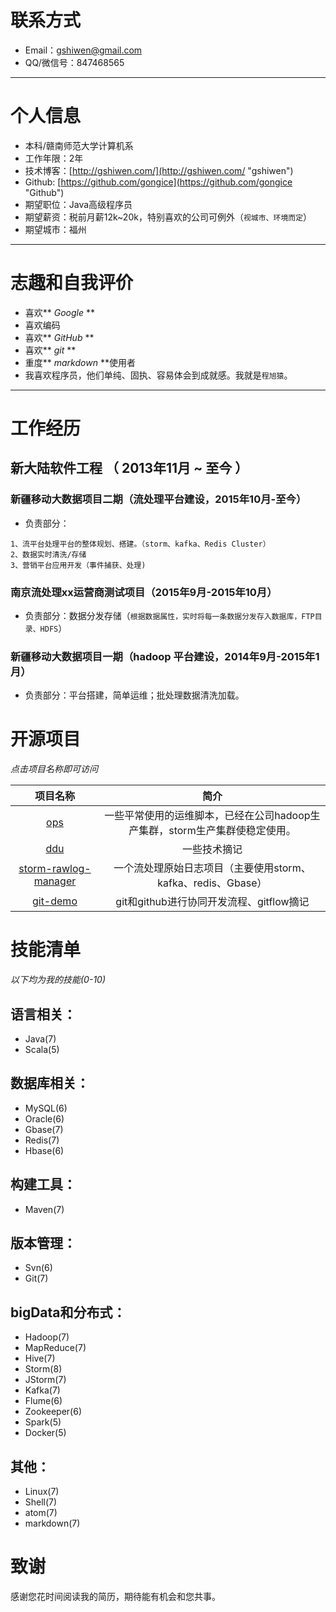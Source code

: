 # 联系方式
- Email：gshiwen@gmail.com
- QQ/微信号：847468565

---
# 个人信息
 - 本科/赣南师范大学计算机系
 - 工作年限：2年
 - 技术博客：[http://gshiwen.com/](http://gshiwen.com/ "gshiwen")
 - Github: [https://github.com/gongice](https://github.com/gongice "Github")
 - 期望职位：Java高级程序员
 - 期望薪资：税前月薪12k~20k，特别喜欢的公司可例外（```视城市、环境而定```）
 - 期望城市：福州

---
# 志趣和自我评价
 - 喜欢** *Google* **
 - 喜欢编码
 - 喜欢** *GitHub* **
 - 喜欢** *git* **
 - 重度** *markdown* **使用者
 - 我喜欢程序员，他们单纯、固执、容易体会到成就感。我就是`程旭猿`。

---
# 工作经历
## 新大陆软件工程 （ 2013年11月 ~ 至今 ）
### 新疆移动大数据项目二期（流处理平台建设，2015年10月-至今）
 - 负责部分：
```text
1、流平台处理平台的整体规划、搭建。（storm、kafka、Redis Cluster）
2、数据实时清洗/存储
3、营销平台应用开发（事件捕获、处理)
```

### 南京流处理xx运营商测试项目（2015年9月-2015年10月）
 - 负责部分：数据分发存储（```根据数据属性，实时将每一条数据分发存入数据库，FTP目录、HDFS```）

### 新疆移动大数据项目一期（hadoop 平台建设，2014年9月-2015年1月）

 - 负责部分：平台搭建，简单运维；批处理数据清洗加载。

# 开源项目
*点击项目名称即可访问*

| 项目名称       | 简介           |
| :-------------: |:-------------:|
| [ops](https://github.com/gongice/ops)      | 一些平常使用的运维脚本，已经在公司hadoop生产集群，storm生产集群使稳定使用。 |
| [ddu](https://github.com/gongice/ddu)     | 一些技术摘记     |
| [storm-rawlog-manager](https://github.com/goGbasengice/storm-rawlog-manager) | 一个流处理原始日志项目（主要使用storm、kafka、redis、Gbase）      |
| [git-demo](https://github.com/gongice/git-demo) | git和github进行协同开发流程、gitflow摘记      |

# 技能清单
*以下均为我的技能(0-10)*
## 语言相关：
 - Java(7)
 - Scala(5)

## 数据库相关：
 - MySQL(6)
 - Oracle(6)
 - Gbase(7)
 - Redis(7)
 - Hbase(6)

## 构建工具：
- Maven(7)

## 版本管理：
 - Svn(6)
 - Git(7)

## bigData和分布式：
 - Hadoop(7)
 - MapReduce(7)
 - Hive(7)
 - Storm(8)
 - JStorm(7)
 - Kafka(7)
 - Flume(6)
 - Zookeeper(6)
 - Spark(5)
 - Docker(5)

## 其他：
 - Linux(7)
 - Shell(7)
 - atom(7)
 - markdown(7)

# 致谢
感谢您花时间阅读我的简历，期待能有机会和您共事。
